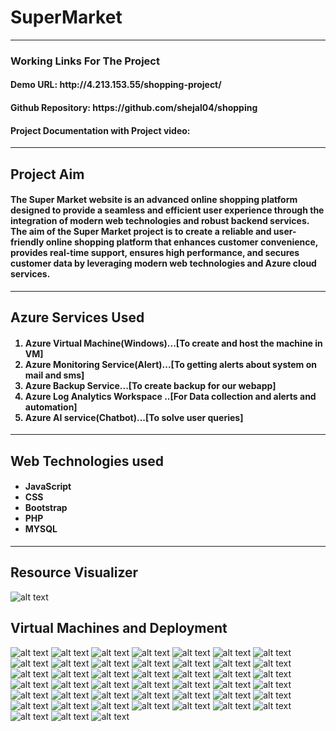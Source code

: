 <h1>SuperMarket</h1>
<hr>
<h3>Working Links For The Project</h3>
<h4>Demo URL: http://4.213.153.55/shopping-project/</h4>
<h4>Github Repository:  https://github.com/shejal04/shopping </h4>
<h4>Project Documentation with Project video: </h4>
<hr>
<h2>Project Aim</h2>
<h4>The Super Market website is an advanced online shopping platform designed to provide a seamless and efficient user experience through the integration of modern web technologies and robust backend services. 
The aim of the Super Market project is to create a reliable and user-friendly online shopping platform that enhances customer convenience, provides real-time support, ensures high performance, and secures customer data by leveraging modern web technologies and Azure cloud services.
</h4>
<hr>
<h2>Azure Services Used</h2>
<h4><ol start="1">
  <li>Azure Virtual Machine(Windows)...[To create and host the machine in VM]</li>
  <li>Azure Monitoring Service(Alert)...[To getting alerts about system on mail and sms]</li>
  <li>Azure Backup Service...[To create backup for our webapp]</li>
  <li>Azure Log Analytics Workspace ..[For Data collection and alerts and automation]</li>
  <li>Azure AI service(Chatbot)...[To solve user queries]</li></ol>
</h4>
<hr>
<h2>Web Technologies used</h2>
<h4><ul><li>JavaScript</li>
<li>CSS</li>
<li>Bootstrap</li>
<li>PHP</li>
<li>MYSQL</li></ul></h4>
<hr>
<h2>Resource Visualizer</h2>

 ![alt text](<Azureservices/resource visualizer.png>) 
 
 <h2>Virtual Machines and Deployment</h2>

 ![alt text](<Azureservices/Screenshot 2024-06-13 193754.png>) 
 ![alt text](<Azureservices/Screenshot 2024-06-13 194141.png>)
 ![alt text](<Azureservices/Screenshot 2024-06-13 194357.png>) 
 ![alt text](<Azureservices/Screenshot 2024-06-13 203113.png>) 
 ![alt text](<Azureservices/Screenshot 2024-06-13 203757.png>) 
 ![alt text](<Azureservices/Screenshot 2024-06-13 204555.png>) 
 ![alt text](<Azureservices/Screenshot 2024-06-13 205643.png>) 
 ![alt text](<Azureservices/Screenshot 2024-06-13 210230.png>) 
 ![alt text](<Azureservices/Screenshot 2024-06-13 210331.png>) 
 ![alt text](<Azureservices/Screenshot 2024-06-14 094411.png>) 
 ![alt text](<Azureservices/Screenshot 2024-06-14 095347.png>) 
 ![alt text](<Azureservices/Screenshot 2024-06-14 095720.png>)
 ![alt text](<Azureservices/Screenshot 2024-06-14 095815.png>) 
 ![alt text](<Azureservices/Screenshot 2024-06-14 095857.png>) 
 ![alt text](<Azureservices/Screenshot 2024-06-14 100040.png>) 
 ![alt text](<Azureservices/Screenshot 2024-06-14 100647.png>) 
 ![alt text](<Azureservices/Screenshot 2024-06-14 100930.png>) 
 ![alt text](<Azureservices/Screenshot 2024-06-14 101150.png>) 
 ![alt text](<Azureservices/Screenshot 2024-06-14 101659.png>) 
 ![alt text](<Azureservices/Screenshot 2024-06-14 102212.png>) 
 ![alt text](<Azureservices/Screenshot 2024-06-14 102316.png>) 
 ![alt text](<Azureservices/Screenshot 2024-06-14 102752.png>) 
 ![alt text](<Azureservices/Screenshot 2024-06-14 102915.png>) 
 ![alt text](<Azureservices/Screenshot 2024-06-14 103225.png>) 
 ![alt text](<Azureservices/Screenshot 2024-06-14 103455.png>) 
 ![alt text](<Azureservices/Screenshot 2024-06-14 103528.png>) 
 ![alt text](<Azureservices/Screenshot 2024-06-14 103959.png>) 
 ![alt text](<Azureservices/Screenshot 2024-06-14 105149.png>) 
 ![alt text](<Azureservices/Screenshot 2024-06-14 105632.png>) 
 ![alt text](<Azureservices/Screenshot 2024-06-14 110739.png>) 
 ![alt text](<Azureservices/Screenshot 2024-06-14 111010.png>) 
 ![alt text](<Azureservices/Screenshot 2024-06-14 111345.png>) 
 ![alt text](<Azureservices/Screenshot 2024-06-14 111414.png>) 
 ![alt text](<Azureservices/Screenshot 2024-06-14 111445.png>) 
 ![alt text](<Azureservices/Screenshot 2024-06-14 111806.png>) 
 ![alt text](<Azureservices/Screenshot 2024-06-14 113621.png>) 
 ![alt text](<Azureservices/Screenshot 2024-06-14 113721.png>) 
 ![alt text](<Azureservices/Screenshot 2024-06-14 113823.png>) 
 ![alt text](<Azureservices/Screenshot 2024-06-14 120954.png>) 
 ![alt text](<Azureservices/Screenshot 2024-06-14 121220.png>) 
 ![alt text](<Azureservices/Screenshot 2024-06-14 121352.png>) 
 ![alt text](<Azureservices/Screenshot 2024-06-14 121735.png>) 
 ![alt text](<Azureservices/Screenshot 2024-06-14 192527.png>) 
 ![alt text](<Azureservices/Screenshot 2024-06-14 192718.png>) 
 ![alt text](<Azureservices/Screenshot 2024-06-14 213740.png>)
